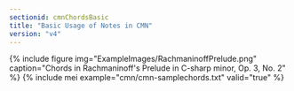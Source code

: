 ```yaml
---
sectionid: cmnChordsBasic
title: "Basic Usage of Notes in CMN"
version: "v4"
---
```


{% include figure img="ExampleImages/RachmaninoffPrelude.png" caption="Chords in Rachmaninoff's Prelude in C-sharp minor, Op. 3, No. 2" %}
{% include mei example="cmn/cmn-samplechords.txt" valid="true" %}
